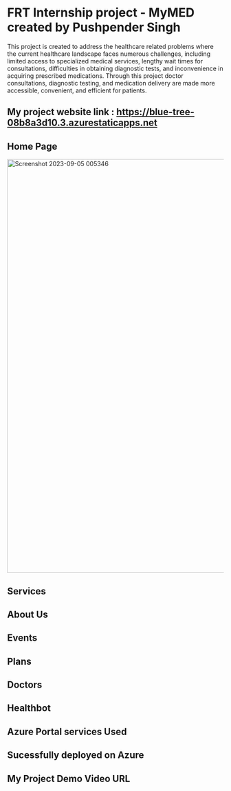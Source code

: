 # FRT Internship project - MyMED created by Pushpender Singh
This project is created to address the healthcare related problems where the current healthcare landscape faces numerous challenges, including limited access to specialized medical services, lengthy wait times for consultations, difficulties in obtaining diagnostic tests, and inconvenience in acquiring prescribed medications. Through this project doctor consultations, diagnostic testing, and medication delivery are made more accessible, convenient, and efficient for patients.
## My project website link : https://blue-tree-08b8a3d10.3.azurestaticapps.net

## Home Page
<img width="960" alt="Screenshot 2023-09-05 005346" src="https://github.com/pushpendersinghMRU/FRT-project/assets/79822198/03d040f6-ceff-4ef0-8d6e-4335ea89b812">

## Services


## About Us


## Events


## Plans


## Doctors


## Healthbot


## Azure Portal services Used


## Sucessfully deployed on Azure


## My Project Demo Video URL






